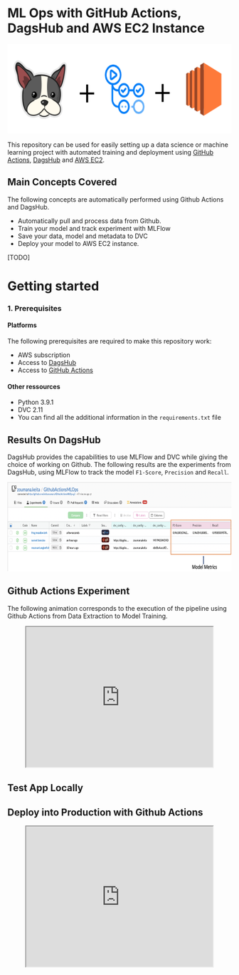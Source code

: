 # ML Ops with GitHub Actions, DagsHub and AWS EC2 Instance 

<p align="center">
  <img src="./images/mlops_dagshub.png" alt="DagsHub + Actions + EC2" height="200"/>
</p>

This repository can be used for easily setting up a data science or machine learning project with automated training and deployment using [GitHub Actions](https://github.com/features/actions), [DagsHub](https://dagshub.com/) and [AWS EC2](https://aws.amazon.com/fr/ec2/). 
## Main Concepts Covered 
The following concepts are automatically performed using Github Actions and DagsHub.
- Automatically pull and process data from Github. 
- Train your model and track experiment with MLFlow
- Save your data, model and metadata to DVC 
- Deploy your model to AWS EC2 instance.

[TODO] 

# Getting started 
### 1. Prerequisites
#### Platforms
The following prerequisites are required to make this repository work:
- AWS subscription
- Access to [DagsHub](https://dagshub.com/)
- Access to [GitHub Actions](https://github.com/features/actions)

#### Other ressources
- Python 3.9.1 
- DVC 2.11  
- You can find all the additional information in the `requirements.txt` file

## Results On DagsHub
DagsHub provides the capabilities to use MLFlow and DVC while giving the choice of working on Github. The following results are the experiments from DagsHub, using MLFlow to track the model `F1-Score`, `Precision` and `Recall`.

<p align="center">
  <img src="./images/experiments.png" alt="Experiment on DagsHub" height="200"/>
</p>

## Github Actions Experiment 
The following animation corresponds to the execution of the pipeline using Github Actions from Data Extraction to Model Training. 

<p align="center">
  <iframe width="420" height="315"
    src="https://gfycat.com/blackandwhitearctichyracotherium">
  </iframe>
</p>

## Test App Locally

## Deploy into Production with Github Actions

<p align="center">
  <iframe width="420" height="315"
    src="https://gfycat.com/kaleidoscopicjointblueandgoldmackaw">
  </iframe>
</p>
